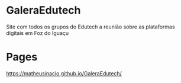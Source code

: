 # GaleraEdutech
Site com todos os grupos do Edutech a reunião sobre as plataformas digitais em Foz do Iguaçu

# Pages
https://matheusinacio.github.io/GaleraEdutech/
